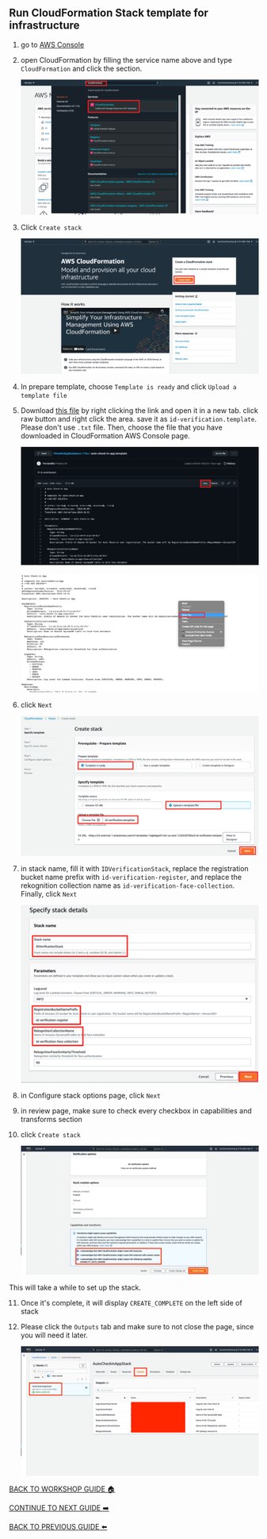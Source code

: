 ## Run CloudFormation Stack template for infrastructure

1. go to [AWS Console](https://console.aws.amazon.com/console/home?region=us-east-1#)
2. open CloudFormation by filling the service name above and type `CloudFormation` and click the section.

    ![](../../images/CloudFormationStack/2.png)

3. Click `Create stack`

    ![](../../images/CloudFormationStack/3.png)

4. In prepare template, choose `Template is ready` and click `Upload a template file`
5. Download [this file](../../Files/id-verification.template) by right clicking the link and open it in a new tab. click raw button and right click the area. save it as `id-verification.template`. Please don't use `.txt` file. Then, choose the file that you have downloaded in CloudFormation AWS Console page.

    ![](../../images/CloudFormationStack/5-1.png)

    ![](../../images/CloudFormationStack/5-2.png)

6. click `Next`

    ![](../../images/CloudFormationStack/6.png)

7. in stack name, fill it with `IDVerificationStack`, replace the registration bucket name prefix with `id-verification-register`, and replace the rekognition collection name as `id-verification-face-collection`. Finally, click `Next`

    ![](../../images/CloudFormationStack/7.png)

8. in Configure stack options page, click `Next`
9. in review page, make sure to check every checkbox in capabilities and transforms section
10. click `Create stack`

    ![](../../images/CloudFormationStack/10.png)

This will take a while to set up the stack.

11. Once it's complete, it will display `CREATE_COMPLETE` on the left side of stack
12. Please click the `Outputs` tab and make sure to not close the page, since you will need it later.

    ![](../../images/CloudFormationStack/12.png)

[BACK TO WORKSHOP GUIDE :house:](../../README.md)

[CONTINUE TO NEXT GUIDE :arrow_right:](UploadImageS3.md)

[BACK TO PREVIOUS GUIDE :arrow_left:](Prerequisites.md)